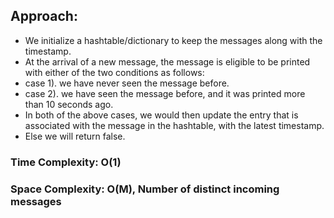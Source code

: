 ## Approach:
* We initialize a hashtable/dictionary to keep the messages along with the timestamp.
* At the arrival of a new message, the message is eligible to be printed with either of the two conditions as follows:
* case 1). we have never seen the message before.
* case 2). we have seen the message before, and it was printed more than 10 seconds ago.
* In both of the above cases, we would then update the entry that is associated with the message in the hashtable, with the latest timestamp.
* Else we will return false.
​
### Time Complexity: O(1)
### Space Complexity: O(M), Number of distinct incoming messages